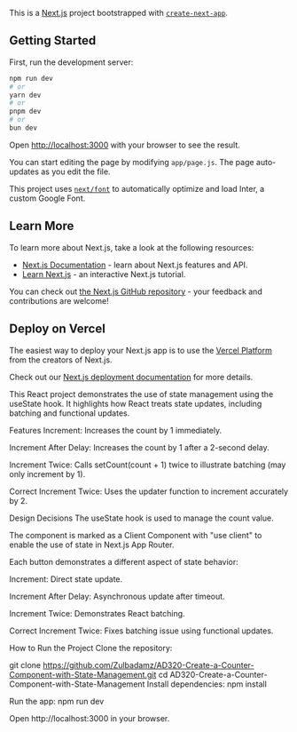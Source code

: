This is a [Next.js](https://nextjs.org/) project bootstrapped with [`create-next-app`](https://github.com/vercel/next.js/tree/canary/packages/create-next-app).

## Getting Started

First, run the development server:

```bash
npm run dev
# or
yarn dev
# or
pnpm dev
# or
bun dev
```

Open [http://localhost:3000](http://localhost:3000) with your browser to see the result.

You can start editing the page by modifying `app/page.js`. The page auto-updates as you edit the file.

This project uses [`next/font`](https://nextjs.org/docs/basic-features/font-optimization) to automatically optimize and load Inter, a custom Google Font.

## Learn More

To learn more about Next.js, take a look at the following resources:

- [Next.js Documentation](https://nextjs.org/docs) - learn about Next.js features and API.
- [Learn Next.js](https://nextjs.org/learn) - an interactive Next.js tutorial.

You can check out [the Next.js GitHub repository](https://github.com/vercel/next.js/) - your feedback and contributions are welcome!

## Deploy on Vercel

The easiest way to deploy your Next.js app is to use the [Vercel Platform](https://vercel.com/new?utm_medium=default-template&filter=next.js&utm_source=create-next-app&utm_campaign=create-next-app-readme) from the creators of Next.js.

Check out our [Next.js deployment documentation](https://nextjs.org/docs/deployment) for more details.

This React project demonstrates the use of state management using the useState hook. It highlights how React treats state updates, including batching and functional updates.

 Features
Increment: Increases the count by 1 immediately.

Increment After Delay: Increases the count by 1 after a 2-second delay.

Increment Twice: Calls setCount(count + 1) twice to illustrate batching (may only increment by 1).

Correct Increment Twice: Uses the updater function to increment accurately by 2.

Design Decisions
The useState hook is used to manage the count value.

The component is marked as a Client Component with "use client" to enable the use of state in Next.js App Router.

Each button demonstrates a different aspect of state behavior:

Increment: Direct state update.

Increment After Delay: Asynchronous update after timeout.

Increment Twice: Demonstrates React batching.

Correct Increment Twice: Fixes batching issue using functional updates.

How to Run the Project
Clone the repository:

git clone https://github.com/Zulbadamz/AD320-Create-a-Counter-Component-with-State-Management.git
cd AD320-Create-a-Counter-Component-with-State-Management
Install dependencies:
npm install

Run the app:
npm run dev

Open http://localhost:3000 in your browser.

